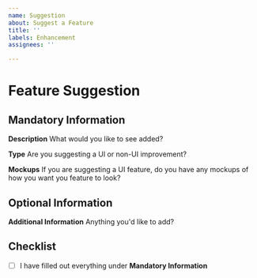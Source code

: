 ```yaml
---
name: Suggestion
about: Suggest a Feature
title: ''
labels: Enhancement
assignees: ''

---
```


# Feature Suggestion

## Mandatory Information
**Description**
What would you like to see added?

**Type**
Are you suggesting a UI or non-UI improvement?

**Mockups**
If you are suggesting a UI feature, do you have any mockups of how you want you feature to look?


## Optional Information
**Additional Information**
Anything you'd like to add?

## Checklist
- [ ] I have filled out everything under **Mandatory Information**
